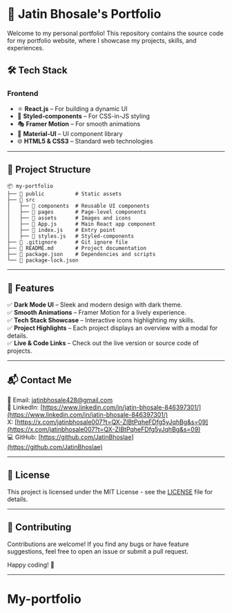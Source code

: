 
# 🚀 Jatin Bhosale's Portfolio

Welcome to my personal portfolio! This repository contains the source code for my portfolio website, where I showcase my projects, skills, and experiences.


## 🛠️ Tech Stack

### **Frontend**
- ⚛ **React.js** – For building a dynamic UI  
- 💅 **Styled-components** – For CSS-in-JS styling  
- 🎭 **Framer Motion** – For smooth animations  
- 🎨 **Material-UI** – UI component library  
- 🌐 **HTML5 & CSS3** – Standard web technologies  

---

## 📂 Project Structure
```
📦 my-portfolio
├── 📁 public          # Static assets
├── 📁 src
│   ├── 📁 components  # Reusable UI components
│   ├── 📁 pages       # Page-level components
│   ├── 📁 assets      # Images and icons
│   ├── 📄 App.js      # Main React app component
│   ├── 📄 index.js    # Entry point
│   ├── 📄 styles.js   # Styled-components
├── 📄 .gitignore      # Git ignore file
├── 📄 README.md       # Project documentation
├── 📄 package.json    # Dependencies and scripts
└── 📄 package-lock.json
```

---

## 🎯 Features
✅ **Dark Mode UI** – Sleek and modern design with dark theme.  
✅ **Smooth Animations** – Framer Motion for a lively experience.  
✅ **Tech Stack Showcase** – Interactive icons highlighting my skills.  
✅ **Project Highlights** – Each project displays an overview with a modal for details.  
✅ **Live & Code Links** – Check out the live version or source code of projects.  

---

## 📬 Contact Me
📧 Email: [jatinbhosale428@gmail.com](mailto:jatinbhosale428@@gmail.com)  
🔗 LinkedIn: [https://www.linkedin.com/in/jatin-bhosale-846397301/](https://www.linkedin.com/in/jatin-bhosale-846397301/)  
 X: [https://x.com/jatinbhosale007?t=QX-ZIBtPqheFDfg5yJqhBg&s=09](https://x.com/jatinbhosale007?t=QX-ZIBtPqheFDfg5yJqhBg&s=09)  
💻 GitHub: [https://github.com/JatinBhoslae](https://github.com/JatinBhoslae)  

---


## 📜 License
This project is licensed under the MIT License - see the [LICENSE](LICENSE) file for details.

---

## 🙌 Contributing
Contributions are welcome! If you find any bugs or have feature suggestions, feel free to open an issue or submit a pull request.

Happy coding! 🚀

---
# My-portfolio
